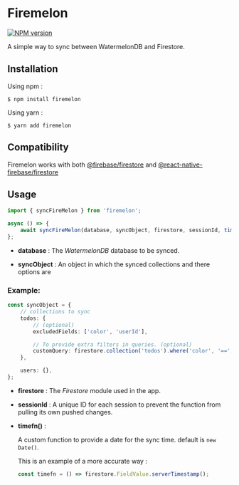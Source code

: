 # Firemelon

[![NPM version](https://img.shields.io/npm/v/firemelon)](https://www.npmjs.com/package/firemelon?activeTab=versions)

A simple way to sync between WatermelonDB and Firestore.

## Installation

Using npm :

```
$ npm install firemelon
```

Using yarn :

```
$ yarn add firemelon
```

## Compatibility

Firemelon works with both [@firebase/firestore](https://www.npmjs.com/package/@firebase/firestore) and [@react-native-firebase/firestore](https://www.npmjs.com/package/@react-native-firebase/firestore)

## Usage

```typescript
import { syncFireMelon } from 'firemelon';

async () => {
    await syncFireMelon(database, syncObject, firestore, sessionId, timefn());
};
```

-   **database** :
    The _WatermelonDB_ database to be synced.

-   **syncObject** :
    An object in which the synced collections and there options are

### Example:

```typescript
const syncObject = {
    // collections to sync
    todos: {
        // (optional)
        excludedFields: ['color', 'userId'],

        // To provide extra filters in queries. (optional)
        customQuery: firestore.collection('todos').where('color', '==', 'red'),
    },

    users: {},
};
```

-   **firestore** :
    The _Firestore_ module used in the app.

-   **sessionId** :
    A unique ID for each session to prevent the function from pulling its own pushed changes.

-   **timefn()** :

    A custom function to provide a date for the sync time.
    default is `new Date()`.

    This is an example of a more accurate way :

    ```typescript
    const timefn = () => firestore.FieldValue.serverTimestamp();
    ```
